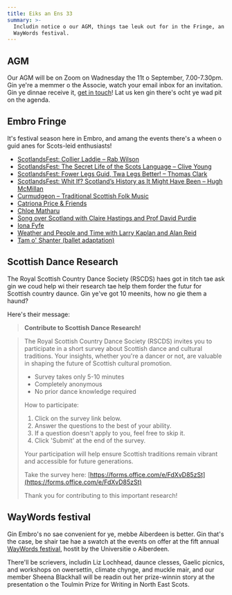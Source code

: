 ```yaml
---
title: Eiks an Ens 33
summary: >-
  Includin notice o our AGM, things tae leuk out for in the Fringe, an the
  WayWords festival.
---
```


## AGM

Our AGM will be on Zoom on Wadnesday the 11t o September, 7.00-7.30pm. Gin ye're
a memmer o the Associe, watch your email inbox for an invitation. Gin ye dinnae
receive it, [get in touch](mailto:lallans@hotmail.co.uk)! Lat us ken gin there's
ocht ye wad pit on the agenda.

## Embro Fringe

It's festival season here in Embro, and amang the events there's a wheen o guid
anes for Scots-leid enthusiasts!

- [ScotlandsFest: Collier Laddie – Rab Wilson](https://tickets.edfringe.com/whats-on/scotlandsfest-collier-laddie-rab-wilson)
- [ScotlandsFest: The Secret Life of the Scots Language – Clive Young](https://tickets.edfringe.com/whats-on/scotlandsfest-the-secret-life-of-the-scots-language-clive-young)
- [ScotlandsFest: Fower Legs Guid, Twa Legs Better! – Thomas Clark](https://tickets.edfringe.com/whats-on/scotlandsfest-fower-legs-guid-twa-legs-better-thomas-clark)
- [ScotlandsFest: Whit If? Scotland’s History as It Might Have Been – Hugh McMillan](https://tickets.edfringe.com/whats-on/scotlandsfest-whit-if-scotland-s-history-as-it-might-have-been-hugh-mcmillan)
- [Curmudgeon – Traditional Scottish Folk Music](https://tickets.edfringe.com/whats-on/curmudgeon-traditional-scottish-folk-music)
- [Catriona Price & Friends](https://tickets.edfringe.com/whats-on/catriona-price-friends)
- [Chloe Matharu](https://tickets.edfringe.com/whats-on/chloe-matharu)
- [Song over Scotland with Claire Hastings and Prof David Purdie](https://tickets.edfringe.com/whats-on/song-over-scotland)
- [Iona Fyfe](https://tickets.edfringe.com/whats-on/iona-fyfe)
- [Weather and People and Time with Larry Kaplan and Alan Reid](https://tickets.edfringe.com/whats-on/weather-and-people-and-time)
- [Tam o' Shanter (ballet adaptation)](https://tickets.edfringe.com/whats-on/tam-o-shanter)

## Scottish Dance Research

The Royal Scottish Country Dance Society (RSCDS) haes got in titch tae ask gin
we coud help wi their research tae help them forder the futur for Scottish
country daunce. Gin ye've got 10 meenits, how no gie them a haund?

Here's their message:

> **Contribute to Scottish Dance Research!**
                                                                                                                                                                                                                   
> The Royal Scottish Country Dance Society (RSCDS) invites you to participate
> in a short survey about Scottish dance and cultural traditions. Your insights,
> whether you're a dancer or not, are valuable in shaping the future of Scottish
> cultural promotion.
> 
> - Survey takes only 5-10 minutes
> - Completely anonymous
> - No prior dance knowledge required
> 
> How to participate:
> 
> 1. Click on the survey link below.
> 2. Answer the questions to the best of your ability.
> 3. If a question doesn't apply to you, feel free to skip it.
> 4. Click 'Submit' at the end of the survey.
> 
> Your participation will help ensure Scottish traditions remain vibrant and
> accessible for future generations.
> 
> Take the survey here:
> [https://forms.office.com/e/FdXvD85zSt](https://forms.office.com/e/FdXvD85zSt)
> 
> Thank you for contributing to this important research!

## WayWords festival

Gin Embro's no sae convenient for ye, mebbe Aiberdeen is better. Gin that's the
case, be shair tae hae a swatch at the events on offer at the fift annual
[WayWords festival](https://www.waywordfestival.com), hostit by the Universitie
o Aiberdeen.

There'll be scrievers, includin Liz Lochhead, daunce clesses, Gaelic
picnics, and workshops on owersettin, climate chynge, and muckle mair, and our
member Sheena Blackhall will be readin out her prize-winnin story at the
presentation o the Toulmin Prize for Writing in North East Scots.
